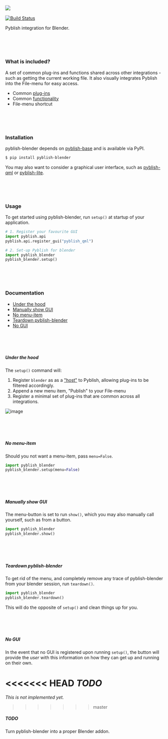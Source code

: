 ### ![](https://cloud.githubusercontent.com/assets/2152766/6998101/5c13946c-dbcd-11e4-968b-b357b7c60a06.png)

[![Build Status](https://travis-ci.org/pyblish/pyblish-blender.svg?branch=master)](https://travis-ci.org/pyblish/pyblish-blender)

Pyblish integration for Blender.

<br>
<br>
<br>

### What is included?

A set of common plug-ins and functions shared across other integrations - such as getting the current working file. It also visually integrates Pyblish into the File-menu for easy access.

- Common [plug-ins](https://github.com/pyblish/pyblish-blender/tree/master/pyblish_blender/plugins)
- Common [functionality](https://github.com/pyblish/pyblish-blender/blob/master/pyblish_blender/__init__.py)
- File-menu shortcut

<br>
<br>
<br>

### Installation

pyblish-blender depends on [pyblish-base](https://github.com/pyblish/pyblish-base) and is available via PyPI.

```bash
$ pip install pyblish-blender
```

You may also want to consider a graphical user interface, such as [pyblish-qml](https://github.com/pyblish/pyblish-qml) or [pyblish-lite](https://github.com/pyblish/pyblish-lite).

<br>
<br>
<br>

### Usage

To get started using pyblish-blender, run `setup()` at startup of your application.

```python
# 1. Register your favourite GUI
import pyblish.api
pyblish.api.register_gui("pyblish_qml")

# 2. Set-up Pyblish for blender
import pyblish_blender
pyblish_blender.setup()
```

<br>
<br>
<br>

### Documentation

- [Under the hood](#under-the-hood)
- [Manually show GUI](#manually-show-gui)
- [No menu-item](#no-menu-item)
- [Teardown pyblish-blender](#teardown-pyblish-blender)
- [No GUI](#no-gui)

<br>
<br>
<br>

##### Under the hood

The `setup()` command will:

1. Register `blender` as as a ["host"](http://api.pyblish.com/pages/Plugin.hosts.html) to Pyblish, allowing plug-ins to be filtered accordingly.
2. Append a new menu item, "Publish" to your File-menu
3. Register a minimal set of plug-ins that are common across all integrations.

![image](https://cloud.githubusercontent.com/assets/3788756/24167740/279d5346-0e78-11e7-8f7d-2c524372a911.png)

<br>
<br>
<br>

##### No menu-item

Should you not want a menu-item, pass `menu=False`.

```python
import pyblish_blender
pyblish_blender.setup(menu=False)
```

<br>
<br>
<br>

##### Manually show GUI

The menu-button is set to run `show()`, which you may also manually call yourself, such as from a button.

```python
import pyblish_blender
pyblish_blender.show()
```

<br>
<br>
<br>

##### Teardown pyblish-blender

To get rid of the menu, and completely remove any trace of pyblish-blender from your blender session, run `teardown()`.

```python
import pyblish_blender
pyblish_blender.teardown()
```

This will do the opposite of `setup()` and clean things up for you.

<br>
<br>
<br>

##### No GUI

In the event that no GUI is registered upon running `setup()`, the button will provide the *user* with this information on how they can get up and running on their own.

<<<<<<< HEAD
*TODO*
=======
*This is not implemented yet.*
>>>>>>> master

##### TODO

Turn pyblish-blender into a proper Blender addon.
